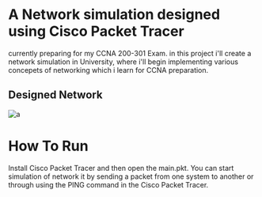 #  A Network simulation designed using Cisco Packet Tracer
currently preparing for my CCNA 200-301 Exam. in this project i'll create a network simulation in University, where i'll begin implementing various concepets of networking which i learn for CCNA preparation. 
## Designed Network
![a](../master/)
# How To Run
Install Cisco Packet Tracer and then open the main.pkt.
You can start simulation of network it by sending a packet from one system to another or through using the PING command in the Cisco Packet Tracer.
